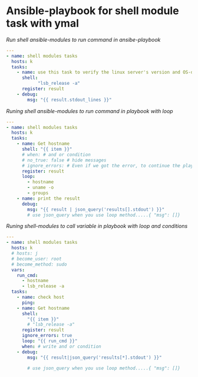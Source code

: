 # Ansible-playbook for shell module task with ymal 


_Run shell ansible-modules to run command in ansibe-playbook_

```yml
---
- name: shell modules tasks
  hosts: k
  tasks:
    - name: use this task to verify the linux server's version and OS-details
      shell:
            "lsb_release -a"
      register: result
    - debug:
        msg: "{{ result.stdout_lines }}"
```

_Runing shell ansible-modules to run command in playbook with loop_

```yml
---
- name: shell modules tasks
  hosts: k
  tasks:
    - name: Get hostname
      shell: "{{ item }}"
      # when: # and or condition
      # no_true: false # hide messages
      # ignore_errors: # Even if we got the error, to continue the play.....
      register: result
      loop:
        - hostname
        - uname -o
        - groups
    - name: print the result
      debug:
        msg: "{{ result | json_query('results[].stdout') }}"
        # use json_query when you use loop method.....{ "msg": []}

```

_Runing shell-modules to call variable in playbook with loop and conditions_

```yml
---
- name: shell modules tasks
  hosts: k
  # hosts: j
  # become_user: root
  # become_method: sudo
  vars:
    run_cmd:
      - hostname
      - lsb_release -a
  tasks:
    - name: check host
      ping:
    - name: Get hostname
      shell:
        "{{ item }}"
        # "lsb_release -a"
      register: result
      ignore_errors: true
      loop: "{{ run_cmd }}"
      when: # write and or condition
    - debug:
        msg: "{{ result|json_query('results[*].stdout') }}"

        # use json_query when you use loop method.....{ "msg": []}

```

